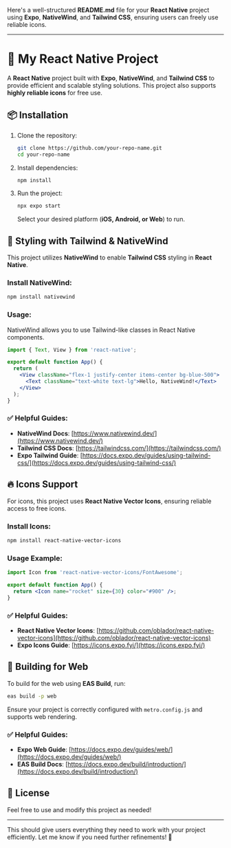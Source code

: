 Here's a well-structured **README.md** file for your **React Native** project using **Expo**, **NativeWind**, and **Tailwind CSS**, ensuring users can freely use reliable icons.

---

# 🚀 My React Native Project

A **React Native** project built with **Expo**, **NativeWind**, and **Tailwind CSS** to provide efficient and scalable styling solutions. This project also supports **highly reliable icons** for free use.

## 📦 Installation

1. Clone the repository:
   ```sh
   git clone https://github.com/your-repo-name.git
   cd your-repo-name
   ```

2. Install dependencies:
   ```sh
   npm install
   ```

3. Run the project:
   ```sh
   npx expo start
   ```
   Select your desired platform (**iOS, Android, or Web**) to run.

## 🎨 Styling with Tailwind & NativeWind

This project utilizes **NativeWind** to enable **Tailwind CSS** styling in **React Native**.

### Install NativeWind:
```sh
npm install nativewind
```

### Usage:
NativeWind allows you to use Tailwind-like classes in React Native components.
```jsx
import { Text, View } from 'react-native';

export default function App() {
  return (
    <View className="flex-1 justify-center items-center bg-blue-500">
      <Text className="text-white text-lg">Hello, NativeWind!</Text>
    </View>
  );
}
```

### ✅ Helpful Guides:
- **NativeWind Docs**: [https://www.nativewind.dev/](https://www.nativewind.dev/)
- **Tailwind CSS Docs**: [https://tailwindcss.com/](https://tailwindcss.com/)
- **Expo Tailwind Guide**: [https://docs.expo.dev/guides/using-tailwind-css/](https://docs.expo.dev/guides/using-tailwind-css/)

## 🔥 Icons Support

For icons, this project uses **React Native Vector Icons**, ensuring reliable access to free icons.

### Install Icons:
```sh
npm install react-native-vector-icons
```

### Usage Example:
```jsx
import Icon from 'react-native-vector-icons/FontAwesome';

export default function App() {
  return <Icon name="rocket" size={30} color="#900" />;
}
```

### ✅ Helpful Guides:
- **React Native Vector Icons**: [https://github.com/oblador/react-native-vector-icons](https://github.com/oblador/react-native-vector-icons)
- **Expo Icons Guide**: [https://icons.expo.fyi/](https://icons.expo.fyi/)

## 🚀 Building for Web
To build for the web using **EAS Build**, run:
```sh
eas build -p web
```
Ensure your project is correctly configured with `metro.config.js` and supports web rendering.

### ✅ Helpful Guides:
- **Expo Web Guide**: [https://docs.expo.dev/guides/web/](https://docs.expo.dev/guides/web/)
- **EAS Build Docs**: [https://docs.expo.dev/build/introduction/](https://docs.expo.dev/build/introduction/)

## 📝 License

Feel free to use and modify this project as needed!

---

This should give users everything they need to work with your project efficiently. Let me know if you need further refinements! 🚀
